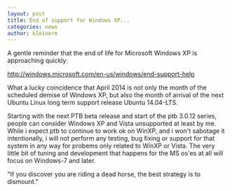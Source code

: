 ```yaml
---
layout: post
title: End of support for Windows XP...
categories: news
author: kleinerm
---
```


A gentle reminder that the end of life for Microsoft Windows XP is approaching
quickly:

<http://windows.microsoft.com/en-us/windows/end-support-help>

What a lucky coincidence that April 2014 is not only the month of the scheduled
demise of Windows XP, but also the month of arrival of the next Ubuntu Linux
long term support release Ubuntu 14.04-LTS.

Starting with the next PTB beta release and start of the ptb 3.0.12 series,
people can consider Windows XP and Vista unsupported at least by me. While i
expect ptb to continue to work ok on WinXP, and i won't sabotage it
intentionally, i will not perform any testing, bug fixing or support for that
system in any way for probems only related to WinXP or Vista. The very little
bit of tuning and development that happens for the MS os'es at all will focus
on Windows-7 and later.

"If you discover you are riding a dead horse, the best strategy is to
dismount."
